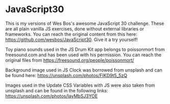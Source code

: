 # JavaScript30

This is my versions of Wes Bos's awesome JavaScript 30 challenge. These are all plain vanilla JS exercises, done without external libraries or frameworks. You can reach the original content from this here: https://github.com/wesbos/JavaScript30. Give it a try yourself!

Toy piano sounds used in the JS Drum Kit app belongs to poissonmort from freesound.com and has been used with his permission.
You can reach the original files from https://freesound.org/people/poissonmort/

Background image used in JS Clock was borrowed from unsplash and can be found here: https://unsplash.com/photos/FIKD9t5_5zQ

Images used in the Update CSS Variables with JS were also taken from unsplash and can be found in the following links:
https://unsplash.com/photos/layMbSJ3YOE
